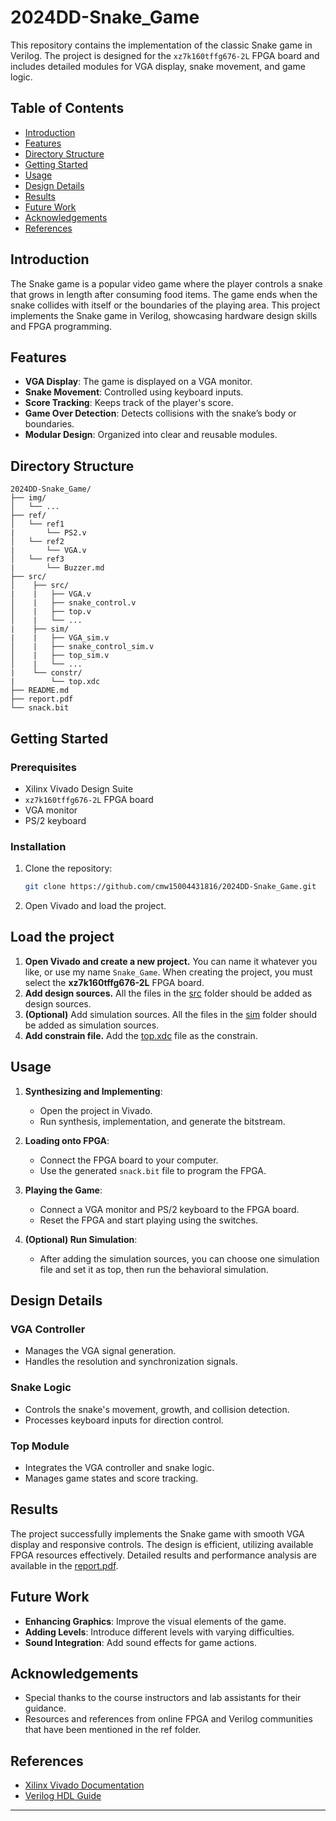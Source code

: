 # 2024DD-Snake_Game

This repository contains the implementation of the classic Snake game in Verilog. The project is designed for the `xz7k160tffg676-2L` FPGA board and includes detailed modules for VGA display, snake movement, and game logic.

## Table of Contents
- [Introduction](#introduction)
- [Features](#features)
- [Directory Structure](#directory-structure)
- [Getting Started](#getting-started)
- [Usage](#usage)
- [Design Details](#design-details)
- [Results](#results)
- [Future Work](#future-work)
- [Acknowledgements](#acknowledgements)
- [References](#references)

## Introduction
The Snake game is a popular video game where the player controls a snake that grows in length after consuming food items. The game ends when the snake collides with itself or the boundaries of the playing area. This project implements the Snake game in Verilog, showcasing hardware design skills and FPGA programming.

## Features
- **VGA Display**: The game is displayed on a VGA monitor.
- **Snake Movement**: Controlled using keyboard inputs.
- **Score Tracking**: Keeps track of the player's score.
- **Game Over Detection**: Detects collisions with the snake’s body or boundaries.
- **Modular Design**: Organized into clear and reusable modules.

## Directory Structure
```
2024DD-Snake_Game/
├── img/
│   └── ...
├── ref/
│   └── ref1
|       └── PS2.v
│   └── ref2
|       └── VGA.v
│   └── ref3
|       └── Buzzer.md
├── src/
│    ├── src/
|    |   ├── VGA.v
│    |   ├── snake_control.v
│    |   ├── top.v
│    |   └── ...
|    ├── sim/
|    |   ├── VGA_sim.v
│    |   ├── snake_control_sim.v
│    |   ├── top_sim.v
│    |   └── ...
|    └── constr/
|        └── top.xdc
├── README.md
├── report.pdf
└── snack.bit
```

## Getting Started
### Prerequisites
- Xilinx Vivado Design Suite
- `xz7k160tffg676-2L` FPGA board
- VGA monitor
- PS/2 keyboard

### Installation
1. Clone the repository:
    ```bash
    git clone https://github.com/cmw15004431816/2024DD-Snake_Game.git
    ```
2. Open Vivado and load the project.

## Load the project
1. **Open Vivado and create a new project.** You can name it whatever you like, or use my name `Snake_Game`. When creating the project, you must select the **xz7k160tffg676-2L** FPGA board.
2. **Add design sources.** All the files in the [src](src/src) folder should be added as design sources.
3. **(Optional)** Add simulation sources. All the files in the [sim](src/sim) folder should be added as simulation sources.
4. **Add constrain file.** Add the [top.xdc](src/constr/top.xdc) file as the constrain.

## Usage
1. **Synthesizing and Implementing**:
    - Open the project in Vivado.
    - Run synthesis, implementation, and generate the bitstream.

2. **Loading onto FPGA**:
    - Connect the FPGA board to your computer.
    - Use the generated `snack.bit` file to program the FPGA.

3. **Playing the Game**:
    - Connect a VGA monitor and PS/2 keyboard to the FPGA board.
    - Reset the FPGA and start playing using the switches.

4. **(Optional) Run Simulation**:
   - After adding the simulation sources, you can choose one simulation file and set it as top, then run the behavioral simulation.

## Design Details
### VGA Controller
- Manages the VGA signal generation.
- Handles the resolution and synchronization signals.

### Snake Logic
- Controls the snake's movement, growth, and collision detection.
- Processes keyboard inputs for direction control.

### Top Module
- Integrates the VGA controller and snake logic.
- Manages game states and score tracking.

## Results
The project successfully implements the Snake game with smooth VGA display and responsive controls. The design is efficient, utilizing available FPGA resources effectively. Detailed results and performance analysis are available in the [report.pdf](report.pdf).

## Future Work
- **Enhancing Graphics**: Improve the visual elements of the game.
- **Adding Levels**: Introduce different levels with varying difficulties.
- **Sound Integration**: Add sound effects for game actions.

## Acknowledgements
- Special thanks to the course instructors and lab assistants for their guidance.
- Resources and references from online FPGA and Verilog communities that have been mentioned in the ref folder.

## References
- [Xilinx Vivado Documentation](https://www.xilinx.com/support/documentation-navigation/design-hubs/dh0000-vivado-design-suite-hub.html)
- [Verilog HDL Guide](https://www.asic-world.com/verilog/veritut.html)

---
